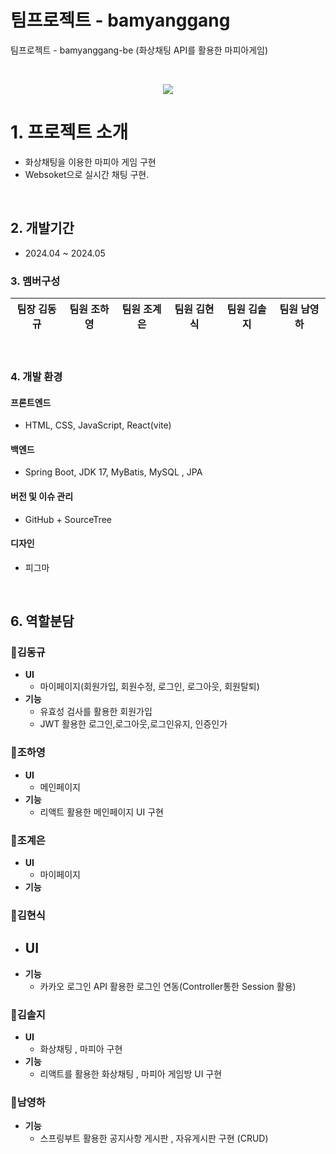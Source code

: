 # 팀프로젝트 - bamyanggang
팀프로젝트 - bamyanggang-be (화상채팅 API를 활용한 마피아게임)

<br>
<p align="center">
  <img src="https://github.com/bamyanggang-project/bamyanggang-BE/assets/151708233/742e773e-2a98-44e6-9d78-0528f8ebf3f3">
</p>

# 1. 프로젝트 소개
- 화상채팅을 이용한 마피아 게임 구현
- Websoket으로 실시간 채팅 구현.
<br>

## 2. 개발기간 
* 2024.04 ~ 2024.05

### 3. 멤버구성

<div align="center">

| **팀장 김동규** | **팀원 조하영** | **팀원 조계은** | **팀원 김현식** | **팀원 김솔지** |  **팀원 남영하** | 
| :------: |  :------: | :------: | :------: | :------: | :------: |

</div>
<br>


### 4. 개발 환경

#### 프론트엔드
- HTML, CSS, JavaScript, React(vite)
#### 백엔드
- Spring Boot, JDK 17, MyBatis, MySQL , JPA
#### 버전 및 이슈 관리
- GitHub + SourceTree
#### 디자인
- 피그마
<br>


## 6. 역할분담 

###  🍊김동규

- **UI**
  -  마이페이지(회원가입, 회원수정, 로그인, 로그아웃, 회원탈퇴)
- **기능**
  - 유효성 검사를 활용한 회원가입
  - JWT 활용한 로그인,로그아웃,로그인유지, 인증인가

###  🍊조하영

- **UI**
  - 메인페이지
- **기능**
  - 리액트 활용한 메인페이지 UI 구현

###  🍊조계은

- **UI**
  - 마이페이지
- **기능**
  
###  🍊김현식

- **UI**
  - 
- **기능**
  - 카카오 로그인 API 활용한 로그인 연동(Controller통한 Session 활용)

###  🍊김솔지

- **UI**
  - 화상채팅 , 마피아 구현
- **기능**
  - 리액트를 활용한 화상채팅 , 마피아 게임방 UI 구현
    
###  🍊남영하

- **기능**
  - 스프링부트 활용한 공지사항 게시판 , 자유게시판 구현 (CRUD)

